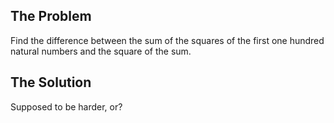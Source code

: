 ﻿---
layout: "_layouts._post.html"
category : code
modified: 2013-05-31
tags : [javascript, code, project euler]
---

## The Problem

Find the difference between the sum of the squares of the first one hundred natural numbers and the square of the sum.

## The Solution

<script src="https://gist.github.com/2020770.js"> </script>
	
Supposed to be harder, or?